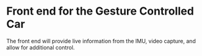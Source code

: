 # Front end for the Gesture Controlled Car

The front end will provide live information from the IMU, video capture, and allow for additional control.
